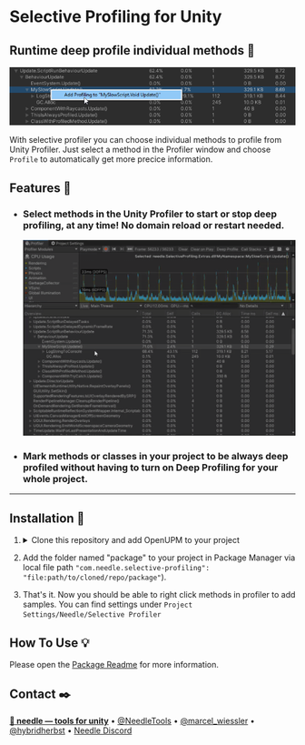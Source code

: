 # Selective Profiling for Unity
## Runtime deep profile individual methods 🔬

![](package/Documentation~/profiler-select.png)

With selective profiler you can choose individual methods to profile from Unity Profiler. Just select a method in the Profiler window and choose ``Profile`` to automatically get more precice information.

## Features 🧬
- ### Select methods in the Unity Profiler to start or stop deep profiling, at any time! No domain reload or restart needed. 

  ![](package/Documentation~/profiler-select.gif)

- ### Mark methods or classes in your project to be always deep profiled without having to turn on Deep Profiling for your whole project.


---


## Installation 💾
1) 
    <details>
    <summary>Clone this repository and add OpenUPM to your project</em></summary>

    To add OpenUPM to your project:

    - open `Edit/Project Settings/Package Manager`
    - add a new Scoped Registry:
    ```
    Name: OpenUPM
    URL:  https://package.openupm.com/
    Scope(s): com.needle
    ```
    - click <kbd>Save</kbd>
    </details>

2) Add the folder named "package" to your project in Package Manager via local file path ``"com.needle.selective-profiling": "file:path/to/cloned/repo/package"``). 
3) That's it. Now you should be able to right click methods in profiler to add samples. You can find settings under ``Project Settings/Needle/Selective Profiler``

## How To Use 💡
Please open the <a href="https://github.com/needle-tools/selective-profiling/blob/main/package/Readme.md">Package Readme</a> for more information.

## Contact ✒️
<b>[🌵 needle — tools for unity](https://needle.tools)</b> • 
[@NeedleTools](https://twitter.com/NeedleTools) • 
[@marcel_wiessler](https://twitter.com/marcel_wiessler) • 
[@hybridherbst](https://twitter.com/hybridherbst) • 
[Needle Discord](https://discord.gg/CFZDp4b)

